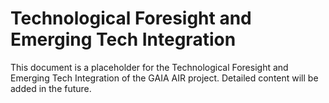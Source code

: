 # Technological Foresight and Emerging Tech Integration

This document is a placeholder for the Technological Foresight and Emerging Tech Integration of the GAIA AIR project. Detailed content will be added in the future.
